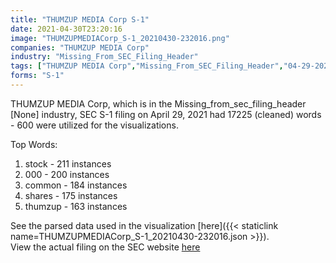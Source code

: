 ```yaml
---
title: "THUMZUP MEDIA Corp S-1"
date: 2021-04-30T23:20:16
image: "THUMZUPMEDIACorp_S-1_20210430-232016.png"
companies: "THUMZUP MEDIA Corp"
industry: "Missing_From_SEC_Filing_Header"
tags: ["THUMZUP MEDIA Corp","Missing_From_SEC_Filing_Header","04-29-2021","S-1"]
forms: "S-1"
---
```

THUMZUP MEDIA Corp, which is in the Missing_from_sec_filing_header [None] industry, SEC S-1 filing on April 29, 2021 had 17225 (cleaned) words - 600 were utilized for the visualizations.

Top Words:
1. stock - 211 instances
2. 000 - 200 instances
3. common - 184 instances
4. shares - 175 instances
5. thumzup - 163 instances


See the parsed data used in the visualization [here]({{< staticlink name=THUMZUPMEDIACorp_S-1_20210430-232016.json >}}).  
View the actual filing on the SEC website [here](https://www.sec.gov/Archives/edgar/data/1853825/0001721868-21-000252.txt)